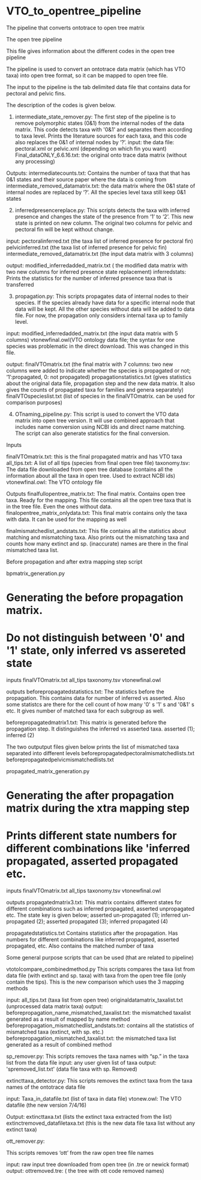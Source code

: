 # VTO_to_opentree_pipeline
The pipeline that converts ontotrace to open tree matrix

The open tree pipeline

This file gives information about the different codes in the open tree pipeline

The pipeline is used to convert an ontotrace data matrix (which has VTO taxa) into open tree format, so it can be mapped to open tree file.

The input to the pipeline is the tab delimited data file that contains data for pectoral and pelvic fins.

The description of the codes is given below.

1. intermediate_state_remover.py: The first step of the pipeline is to remove polymorphic states (0&1) from the internal nodes of the data matrix. This code detects taxa with '0&1' and separates them according to taxa level. Prints the literature sources for each taxa, and this code also replaces the 0&1 of internal nodes by ‘?’.
input:
the data file: pectoral.xml or pelvic.xml (depending on which fin you want) 
Final_dataONLY_6.6.16.txt: the original onto trace data matrix (without any processing)

Outputs:
intermediatecounts.txt: Contains the number of taxa that that has 0&1 states and their source paper where the data is coming from
intermediate_removed_datamatrix.txt: the data matrix where the 0&1 state of internal nodes are replaced by ‘?’. All the species level taxa still keep 0&1 states
 
2. inferredpresencereplace.py: This scripts detects the taxa with inferred presence and changes the state of the presence from ‘1’ to ‘2’. This new state is printed on new column. The original two columns for pelvic and pectoral fin will be kept without change.

input:	pectoralinferred.txt (the taxa list of inferred presence for pectoral fin)
	pelvicinferred.txt (the taxa list of inferred presence for pelvic fin)
	intermediate_removed_datamatrix.txt (the input data matrix with 3 columns)
	
output: modified_inferredadded_matrix.txt ( the modified data matrix with two new 		columns for inferred presence state replacement)
inferredstats: Prints the statistics for the number of inferred presence taxa that is transferred

3. propagation.py: This scripts propagates data of internal nodes to their species. If the species already have data for a specific internal node that data will be kept. All the other species without data will be added to data file. For now, the propagation only considers internal taxa up to family level.

input:	modified_inferredadded_matrix.txt (the input data matrix with 5 columns)
	vtonewfinal.owl(VTO ontology data file; the syntax for one species was 		problematic in the direct download. This was changed in this file.
	
output: finalVTOmatrix.txt (the final matrix with 7 columns: two new columns were added to indicate whether the species is propagated or not; ‘1’:propagated, 0: not propagated)
	propagationstatistics.txt (gives statistics about the original data file, propagation step and the new data matrix. It also gives the counts of propagated taxa for families and genera separately)
	finalVTOspecieslist.txt (list of species in the finalVTOmatrix. can be used for comparison purposes)

4. OTnaming_pipeline.py: 
This script is used to convert the VTO data matrix into open tree version.
It will use combined approach that includes name conversion using NCBI ids and direct name matching.
The script can also generate statistics for the final conversion.

Inputs

finalVTOmatrix.txt: this is the final propagated matrix and has VTO taxa
all_tips.txt: A list of all tips (species from final open tree file)
taxonomy.tsv: The data file downloaded from open tree database (contains all the information about all the taxa in open tree. Used to extract NCBI ids)
vtonewfinal.owl: The VTO ontology file

Outputs
finalfullopentree_matrix.txt: The final matrix. Contains open tree taxa. Ready for the mapping. This file contains all the open tree taxa that is in the tree file. Even the ones without data.
finalopentree_matrix_onlydata.txt: This final matrix contains only the taxa with data. It can be used for the mapping as well

finalmismatchedlist_andstats.txt: This file contains all the statistics about matching and mismatching taxa. Also prints out the mismatching taxa and counts how many extinct and sp. (inaccurate) names are there in the final mismatched taxa list.






Before propagation and after extra mapping step script

bpmatrix_generation.py
# Generating the before propagation matrix.
# Do not distinguish between '0' and '1' state, only inferred vs assereted state

inputs
finalVTOmatrix.txt
all_tips
taxonomy.tsv
vtonewfinal.owl


outputs
beforepropagatedstatistics.txt: The statistics before the propagation. This contains data for number of inferred vs asserted. Also some statistcs are there for the cell count of how many '0' s '1' s and '0&1' s etc. It gives number of matched taxa for each subgroup as well.

beforepropagatedmatrix1.txt: This matrix is generated before the propagation step. It distinguishes the inferred vs asserted taxa. asserted (1); inferred (2)

The two outputput files given below prints the list of mismatched taxa separated into different levels
beforepropagatedpectoralmismatchedlists.txt
beforepropagatedpelvicmismatchedlists.txt

propagated_matrix_generation.py

# Generating the after propagation matrix during the xtra mapping step
# Prints different state numbers for different combinations like 'inferred propagated, asserted propagated etc.

inputs
finalVTOmatrix.txt
all_tips
taxonomy.tsv
vtonewfinal.owl


outputs
propagatedmatrix3.txt: This matrix contains different states for different combinations such as inferred propagated, asserted unpropagated etc. The state key is given below; asserted un-propagated (1); inferred un-propagated (2); asserted propagated (3); inferred propagated (4)

propagatedstatistics.txt
Contains statistics after the propagation. Has numbers for different combinations like inferred propagated, asserted propagated, etc. Also contains the matched number of taxa

Some general purpose scripts that can be used (that are related to pipeline)


vtotolcompare_combinedmethod.py
This scripts compares the taxa list from data file (with extinct and sp. taxa) with taxa from the open tree file (only contain the tips). This is the new comparison which uses the 3 mapping methods
 
input:	all_tips.txt (taxa list from open tree)
	originaldatamatrix_taxalist.txt (unprocessed data matrix taxa)
output: beforepropagation_name_mismatched_taxalist.txt: the mismatched taxalist generated as a result of mapped by name method
	beforepropagation_mismatchedlist_andstats.txt: contains all the statistics of mismatched taxa (extinct, with sp. etc.)
	beforepropagation_mismatched_taxalist.txt: the mismatched taxa list generated as a result of combined method


sp_remover.py: This scripts removes the taxa names with “sp.” in the taxa list from the data file
input:	any user given list of taxa
output: 'spremoved_list.txt' (data file taxa with sp. Removed) 

extincttaxa_detector.py: 
This scripts removes the extinct taxa from the taxa names of the ontotrace data file

input: Taxa_in_datafile.txt (list of taxa in data file)
	vtonew.owl: The VTO datafile (the new version  7/4/16)


Output: extincttaxa.txt (lists the extinct taxa extracted from the list)
	extinctremoved_datafiletaxa.txt (this is the new data file taxa list without 
	any extinct taxa)


ott_remover.py:

This scripts removes ‘ott’ from the raw open tree file names

input: raw input tree downloaded from open tree (in .tre or newick format)
output: ottremoved.tre: ( the tree with ott code removed names)
